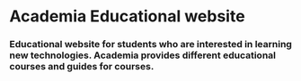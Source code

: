 # Academia Educational website 

### Educational website for students who are interested in learning new technologies. Academia provides different educational courses and guides for courses.
